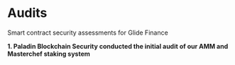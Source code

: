 # Audits
Smart contract security assessments for Glide Finance


**1. Paladin Blockchain Security conducted the initial audit of our AMM and Masterchef staking system**
